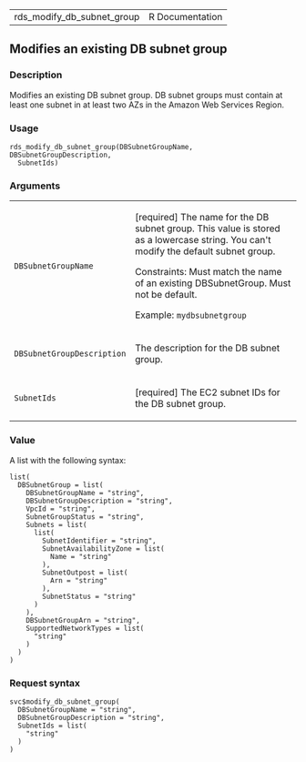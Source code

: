 <table style="width: 100%;">
<tbody>
<tr class="odd">
<td>rds_modify_db_subnet_group</td>
<td style="text-align: right;">R Documentation</td>
</tr>
</tbody>
</table>

## Modifies an existing DB subnet group

### Description

Modifies an existing DB subnet group. DB subnet groups must contain at
least one subnet in at least two AZs in the Amazon Web Services Region.

### Usage

    rds_modify_db_subnet_group(DBSubnetGroupName, DBSubnetGroupDescription,
      SubnetIds)

### Arguments

<table>
<colgroup>
<col style="width: 35%" />
<col style="width: 65%" />
</colgroup>
<tbody>
<tr class="odd">
<td><code
id="rds_modify_db_subnet_group_:_DBSubnetGroupName">DBSubnetGroupName</code></td>
<td><p>[required] The name for the DB subnet group. This value is stored
as a lowercase string. You can't modify the default subnet group.</p>
<p>Constraints: Must match the name of an existing DBSubnetGroup. Must
not be default.</p>
<p>Example: <code>mydbsubnetgroup</code></p></td>
</tr>
<tr class="even">
<td><code
id="rds_modify_db_subnet_group_:_DBSubnetGroupDescription">DBSubnetGroupDescription</code></td>
<td><p>The description for the DB subnet group.</p></td>
</tr>
<tr class="odd">
<td><code
id="rds_modify_db_subnet_group_:_SubnetIds">SubnetIds</code></td>
<td><p>[required] The EC2 subnet IDs for the DB subnet group.</p></td>
</tr>
</tbody>
</table>

### Value

A list with the following syntax:

    list(
      DBSubnetGroup = list(
        DBSubnetGroupName = "string",
        DBSubnetGroupDescription = "string",
        VpcId = "string",
        SubnetGroupStatus = "string",
        Subnets = list(
          list(
            SubnetIdentifier = "string",
            SubnetAvailabilityZone = list(
              Name = "string"
            ),
            SubnetOutpost = list(
              Arn = "string"
            ),
            SubnetStatus = "string"
          )
        ),
        DBSubnetGroupArn = "string",
        SupportedNetworkTypes = list(
          "string"
        )
      )
    )

### Request syntax

    svc$modify_db_subnet_group(
      DBSubnetGroupName = "string",
      DBSubnetGroupDescription = "string",
      SubnetIds = list(
        "string"
      )
    )
